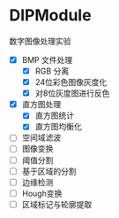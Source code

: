 # DIPModule

数字图像处理实验

- [x] BMP 文件处理
  - [x] RGB 分离
  - [x] 24位彩色图像灰度化
  - [x] 对8位灰度图进行反色
- [x] 直方图处理
  - [x] 直方图统计
  - [x] 直方图均衡化
- [ ] 空间域滤波
- [ ] 图像变换
- [ ] 阈值分割
- [ ] 基于区域的分割
- [ ] 边缘检测
- [ ] Hough变换
- [ ] 区域标记与轮廓提取
